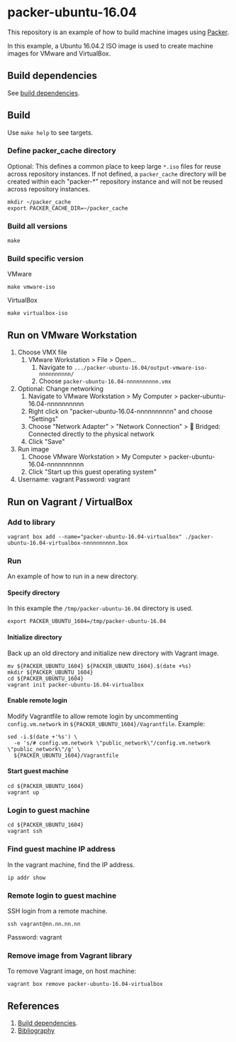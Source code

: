 # packer-ubuntu-16.04

This repository is an example of how to build machine images using [Packer](https://www.packer.io/).

In this example, a
Ubuntu 16.04.2 ISO image
is used to create machine images for VMware and VirtualBox.

## Build dependencies

See [build dependencies](https://github.com/docktermj/KnowledgeBase/blob/master/build-dependencies/packer.md).

## Build

Use `make help` to see targets.

### Define packer_cache directory

Optional: This defines a common place to keep large `*.iso` files for reuse across repository instances.
If not defined, a `packer_cache` directory will be created within each "packer-*" repository instance
and will not be reused across repository instances.

```console
mkdir ~/packer_cache
export PACKER_CACHE_DIR=~/packer_cache
```

### Build all versions

```console
make
```

### Build specific version

VMware

```console
make vmware-iso
```

VirtualBox

```console
make virtualbox-iso
```

## Run on VMware Workstation

1. Choose VMX file
    1. VMware Workstation > File > Open...
        1. Navigate to `.../packer-ubuntu-16.04/output-vmware-iso-nnnnnnnnnn/`
        1. Choose `packer-ubuntu-16.04-nnnnnnnnnn.vmx`
1. Optional: Change networking
    1. Navigate to VMware Workstation > My Computer > packer-ubuntu-16.04-nnnnnnnnnn
    1. Right click on "packer-ubuntu-16.04-nnnnnnnnnn" and choose "Settings"
    1. Choose "Network Adapter" > "Network Connection" > :radio_button: Bridged: Connected directly to the physical network
    1. Click "Save"
1. Run image
    1. Choose VMware Workstation > My Computer > packer-ubuntu-16.04-nnnnnnnnnn
    1. Click "Start up this guest operating system"
1. Username: vagrant  Password: vagrant

## Run on Vagrant / VirtualBox

### Add to library

```console
vagrant box add --name="packer-ubuntu-16.04-virtualbox" ./packer-ubuntu-16.04-virtualbox-nnnnnnnnnn.box
```

### Run

An example of how to run in a new directory.

#### Specify directory

In this example the `/tmp/packer-ubuntu-16.04` directory is used.

```console
export PACKER_UBUNTU_1604=/tmp/packer-ubuntu-16.04
```

#### Initialize directory

Back up an old directory and initialize new directory with Vagrant image.

```console
mv ${PACKER_UBUNTU_1604} ${PACKER_UBUNTU_1604}.$(date +%s)
mkdir ${PACKER_UBUNTU_1604}
cd ${PACKER_UBUNTU_1604}
vagrant init packer-ubuntu-16.04-virtualbox
```

#### Enable remote login

Modify Vagrantfile to allow remote login by
uncommenting `config.vm.network` in `${PACKER_UBUNTU_1604}/Vagrantfile`.
Example:

```console
sed -i.$(date +'%s') \
  -e 's/# config.vm.network \"public_network\"/config.vm.network \"public_network\"/g' \
  ${PACKER_UBUNTU_1604}/Vagrantfile
```

#### Start guest machine

```console
cd ${PACKER_UBUNTU_1604}
vagrant up
```

### Login to guest machine

```console
cd ${PACKER_UBUNTU_1604}
vagrant ssh
```

### Find guest machine IP address

In the vagrant machine, find the IP address.

```console
ip addr show
```

### Remote login to guest machine

SSH login from a remote machine.

```console
ssh vagrant@nn.nn.nn.nn
```

Password: vagrant

### Remove image from Vagrant library

To remove Vagrant image, on host machine:

```console
vagrant box remove packer-ubuntu-16.04-virtualbox
```

## References

1. [Build dependencies](https://github.com/docktermj/KnowledgeBase/blob/master/build-dependencies/packer.md).
1. [Bibliography](https://github.com/docktermj/KnowledgeBase/blob/master/bibliography/packer.md)

